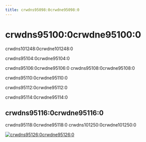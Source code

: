 ```yaml
---
title: crwdns95098:0crwdne95098:0
---
```


# crwdns95100:0crwdne95100:0

<p class="description">crwdns101248:0crwdne101248:0</p>

crwdns95104:0crwdne95104:0

crwdns95106:0crwdne95106:0 crwdns95108:0crwdne95108:0

crwdns95110:0crwdne95110:0

crwdns95112:0crwdne95112:0

crwdns95114:0crwdne95114:0

## crwdns95116:0crwdne95116:0

crwdns95118:0crwdne95118:0 crwdns101250:0crwdne101250:0

<a href="crwdns95122:0crwdne95122:0" data-ga-event-category="premium-themes" data-ga-event-action="click" data-ga-event-label="templates-image"><img src="crwdns95124:0crwdne95124:0" alt="crwdns95126:0crwdne95126:0" /></a>
